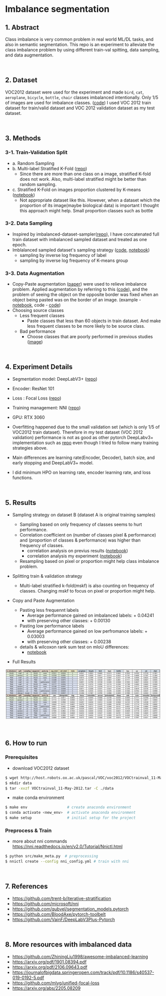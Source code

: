 # Imbalance segmentation


## 1. Abstract
Class imbalance is very common problem in real world ML/DL tasks, and also in semantic segmentation. This repo is an experiment to alleviate the class imbalance problem by using different train-val spitting, data sampling, and data augmentation.

&nbsp;

## 2. Dataset
VOC2012 dataset were used for the experiment and made `bird`, `cat`, `aeroplane`, `bicycle`, `bottle`, `chair` classes imbalanced intentionally. Only 1/5 of images are used for imbalance classes. ([code](https://github.com/NamSahng/imbalance_segmentation/blob/main/src/make_meta.py#L225)) I used VOC 2012 train dataset for train/valid dataset and VOC 2012 validation dataset as my test dataset.

&nbsp;

## 3. Methods
### 3-1. Train-Validation Split
- a. Random Sampling
- b. Multi-label Stratified K-Fold ([repo](https://github.com/trent-b/iterative-stratification))
    - Since there are more than one class on a image, stratified K-fold does not work. Also, multi-label stratified might be better than random sampling.
- c. Stratified K-Fold on images proportion clustered by K-means ([notebook](https://github.com/NamSahng/imbalance_segmentation/blob/main/src/exercise_notebooks/cluster_by_proportion.ipynb))
    - Not appropriate dataset like this. However, when a dataset which the proportion of its image(maybe biological data) is important I thought this approach might help. Small proportion classes such as bottle


### 3-2. Data Sampling
- Inspired by imbalanced-dataset-sampler([repo](https://github.com/ufoym/imbalanced-dataset-sampler)), I have concatenated full train dataset with imbalanced sampled dataset and treated as one epoch.
- Imblalanced sampled dataset's sampling strategy ([code](https://github.com/NamSahng/imbalance_segmentation/blob/main/src/train_nni.py#L174), [notebook](https://github.com/NamSahng/imbalance_segmentation/blob/main/src/exercise_notebooks/check_sampling_strategy.ipynb))
    - sampling by inverse log frequency of label
    - sampling by inverse log frequency of K-means group



### 3-3. Data Augmentation
- Copy-Paste augmentation ([paper](https://arxiv.org/pdf/2012.07177v1.pdf)) were used to relieve imbalance problem. Applied augmentation by referring to this ([code](https://github.com/hoya012/semantic-segmentation-tutorial-pytorch/blob/master/learning/utils.py#L246)), and the problem of seeing the object on the opposite border was fixed when an object being pasted was on the border of an image. (example - [notebook](https://github.com/NamSahng/imbalance_segmentation/blob/main/src/exercise_notebooks/check_augmentation.ipynb), code - [code](https://github.com/NamSahng/imbalance_segmentation/blob/9eca57f56c2dfc92bfdbea0dc96805cbadde0725/src/utils/augmentation.py#L128))
- Choosing source classes 
    - Less frequent classes
        - Paste classes that less than 60 objects in train dataset. And make less frequent classes to be more likely to be source class.
    - Bad performance 
        - Choose classes that are poorly performed in previous studies ([image](https://www.researchgate.net/figure/Evaluation-results-of-the-PASCAL-VOC-2012-test-set_tbl1_315635038))

&nbsp;

## 4. Experiment Details
- Segmentation model: DeepLabV3+ ([repo](https://github.com/qubvel/segmentation_models.pytorch))
- Encoder: ResNet 101
- Loss : Focal Loss ([repo](https://github.com/BloodAxe/pytorch-toolbelt/blob/develop/pytorch_toolbelt/losses/focal.py))
- Training management: NNI ([repo](https://github.com/microsoft/nni))
- GPU: RTX 3060

- Overfitting happened due to the small validation set (which is only 1/5 of VOC2012 train dataset). Therefore in my test dataset (VOC 2012 validation) performance is not as good as other pytorch DeepLabv3+ implementation such as [repo](https://github.com/VainF/DeepLabV3Plus-Pytorch) even though I tried to follow many training strategies above. 
- Main differences are learning rate(Encoder, Decoder), batch size, and early stopping and DeepLabV3+ model.

- I did minimum HPO on learning rate, encoder learning rate, and loss functions.

&nbsp;
## 5. Results

- Sampling strategy on dataset B (dataset A is original training samples)
    - Sampling based on only frequency of classes seems to hurt performance.
    - Correlation coefficient on (number of classes pixel & performance) and (proportion of classes & performance) was higher than frequency of classes.
        - correlation analysis on previus results ([notebook](https://github.com/NamSahng/imbalance_segmentation/blob/main/src/exercise_notebooks/correlation_on_results_data.ipynb))
        - correlation analysis my experiment ([notebook](https://github.com/NamSahng/imbalance_segmentation/blob/main/src/exercise_notebooks/check_result_2.ipynb))
    - Resampling based on pixel or proportion might help class imbalance problem.

- Splitting train & validation strategy
    - Multi-label stratified k-fold(mskf) is also counting on frequency of classes. Changing mskf to focus on pixel or proportion might help.

- Copy and Paste Augmentation
    - Pasting less frequennt labels 
        - Average performance gained on imbalanced labels: + 0.04241
        - with preserving other classes: + 0.00130
    - Pasting low performance labels
        - Average performance gained on low perfromance labels: + 0.03003
        - with preserving other classes: + 0.00238
    - details & wilcoxon rank sum test on mIoU differences:
        - [notebook](https://github.com/NamSahng/imbalance_segmentation/blob/main/src/exercise_notebooks/check_result_2.ipynb)

- Full Results
<img src = "./data/results.png">

&nbsp;



## 6. How to run

### Prerequisites
- download VOC2012 dataset
```bash
$ wget http://host.robots.ox.ac.uk/pascal/VOC/voc2012/VOCtrainval_11-May-2012.tar
$ mkdir data
$ tar -xvzf VOCtrainval_11-May-2012.tar -C ./data
```
 - make conda environment
```bash
$ make env                  # create anaconda environment
$ conda activate <new_env>  # activate anaconda environment
$ make setup                # initial setup for the project
```

### Preprocess & Train 
- more about nni commands https://nni.readthedocs.io/en/v2.0/Tutorial/Nnictl.html
```bash
$ python src/make_meta.py  # preprocessing
$ nnictl create --config nni_config.yml # train with nni
```
&nbsp;

## 7. References
- https://github.com/trent-b/iterative-stratification
- https://github.com/microsoft/nni
- https://github.com/qubvel/segmentation_models.pytorch
- https://github.com/BloodAxe/pytorch-toolbelt
- https://github.com/VainF/DeepLabV3Plus-Pytorch

&nbsp;
## 8. More resources with imbalanced data
- https://github.com/ZhiningLiu1998/awesome-imbalanced-learning
- https://arxiv.org/pdf/1901.08394.pdf
- https://arxiv.org/pdf/2106.09643.pdf
- https://journalofbigdata.springeropen.com/track/pdf/10.1186/s40537-019-0192-5.pdf
- https://github.com/mlyg/unified-focal-loss
- https://arxiv.org/abs/2205.08209
